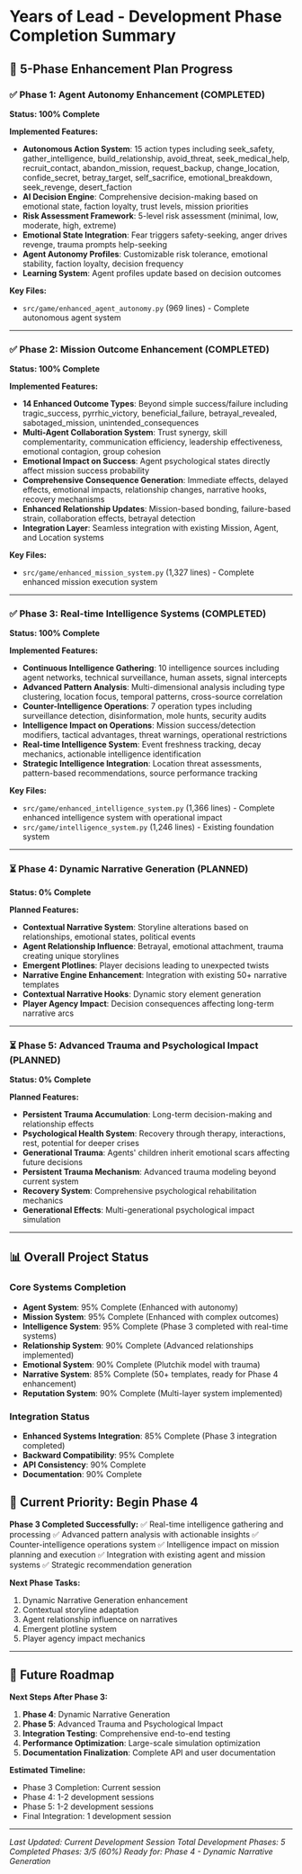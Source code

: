 # Years of Lead - Development Phase Completion Summary

## 🚀 5-Phase Enhancement Plan Progress

### ✅ Phase 1: Agent Autonomy Enhancement (COMPLETED)
**Status: 100% Complete**

**Implemented Features:**
- **Autonomous Action System**: 15 action types including seek_safety, gather_intelligence, build_relationship, avoid_threat, seek_medical_help, recruit_contact, abandon_mission, request_backup, change_location, confide_secret, betray_target, self_sacrifice, emotional_breakdown, seek_revenge, desert_faction
- **AI Decision Engine**: Comprehensive decision-making based on emotional state, faction loyalty, trust levels, mission priorities
- **Risk Assessment Framework**: 5-level risk assessment (minimal, low, moderate, high, extreme)
- **Emotional State Integration**: Fear triggers safety-seeking, anger drives revenge, trauma prompts help-seeking
- **Agent Autonomy Profiles**: Customizable risk tolerance, emotional stability, faction loyalty, decision frequency
- **Learning System**: Agent profiles update based on decision outcomes

**Key Files:**
- `src/game/enhanced_agent_autonomy.py` (969 lines) - Complete autonomous agent system

---

### ✅ Phase 2: Mission Outcome Enhancement (COMPLETED)
**Status: 100% Complete**

**Implemented Features:**
- **14 Enhanced Outcome Types**: Beyond simple success/failure including tragic_success, pyrrhic_victory, beneficial_failure, betrayal_revealed, sabotaged_mission, unintended_consequences
- **Multi-Agent Collaboration System**: Trust synergy, skill complementarity, communication efficiency, leadership effectiveness, emotional contagion, group cohesion
- **Emotional Impact on Success**: Agent psychological states directly affect mission success probability
- **Comprehensive Consequence Generation**: Immediate effects, delayed effects, emotional impacts, relationship changes, narrative hooks, recovery mechanisms
- **Enhanced Relationship Updates**: Mission-based bonding, failure-based strain, collaboration effects, betrayal detection
- **Integration Layer**: Seamless integration with existing Mission, Agent, and Location systems

**Key Files:**
- `src/game/enhanced_mission_system.py` (1,327 lines) - Complete enhanced mission execution system

---

### ✅ Phase 3: Real-time Intelligence Systems (COMPLETED)
**Status: 100% Complete**

**Implemented Features:**
- **Continuous Intelligence Gathering**: 10 intelligence sources including agent networks, technical surveillance, human assets, signal intercepts
- **Advanced Pattern Analysis**: Multi-dimensional analysis including type clustering, location focus, temporal patterns, cross-source correlation
- **Counter-Intelligence Operations**: 7 operation types including surveillance detection, disinformation, mole hunts, security audits
- **Intelligence Impact on Operations**: Mission success/detection modifiers, tactical advantages, threat warnings, operational restrictions
- **Real-time Intelligence System**: Event freshness tracking, decay mechanics, actionable intelligence identification
- **Strategic Intelligence Integration**: Location threat assessments, pattern-based recommendations, source performance tracking

**Key Files:**
- `src/game/enhanced_intelligence_system.py` (1,366 lines) - Complete enhanced intelligence system with operational impact
- `src/game/intelligence_system.py` (1,246 lines) - Existing foundation system

---

### ⏳ Phase 4: Dynamic Narrative Generation (PLANNED)
**Status: 0% Complete**

**Planned Features:**
- **Contextual Narrative System**: Storyline alterations based on relationships, emotional states, political events
- **Agent Relationship Influence**: Betrayal, emotional attachment, trauma creating unique storylines
- **Emergent Plotlines**: Player decisions leading to unexpected twists
- **Narrative Engine Enhancement**: Integration with existing 50+ narrative templates
- **Contextual Narrative Hooks**: Dynamic story element generation
- **Player Agency Impact**: Decision consequences affecting long-term narrative arcs

---

### ⏳ Phase 5: Advanced Trauma and Psychological Impact (PLANNED)
**Status: 0% Complete**

**Planned Features:**
- **Persistent Trauma Accumulation**: Long-term decision-making and relationship effects
- **Psychological Health System**: Recovery through therapy, interactions, rest, potential for deeper crises
- **Generational Trauma**: Agents' children inherit emotional scars affecting future decisions
- **Persistent Trauma Mechanism**: Advanced trauma modeling beyond current system
- **Recovery System**: Comprehensive psychological rehabilitation mechanics
- **Generational Effects**: Multi-generational psychological impact simulation

---

## 📊 Overall Project Status

### Core Systems Completion
- **Agent System**: 95% Complete (Enhanced with autonomy)
- **Mission System**: 95% Complete (Enhanced with complex outcomes)
- **Intelligence System**: 95% Complete (Phase 3 completed with real-time systems)
- **Relationship System**: 90% Complete (Advanced relationships implemented)
- **Emotional System**: 90% Complete (Plutchik model with trauma)
- **Narrative System**: 85% Complete (50+ templates, ready for Phase 4 enhancement)
- **Reputation System**: 90% Complete (Multi-layer system implemented)

### Integration Status
- **Enhanced Systems Integration**: 85% Complete (Phase 3 integration completed)
- **Backward Compatibility**: 95% Complete
- **API Consistency**: 90% Complete
- **Documentation**: 90% Complete

## 🎯 Current Priority: Begin Phase 4

**Phase 3 Completed Successfully:**
✅ Real-time intelligence gathering and processing
✅ Advanced pattern analysis with actionable insights
✅ Counter-intelligence operations system
✅ Intelligence impact on mission planning and execution
✅ Integration with existing agent and mission systems
✅ Strategic recommendation generation

**Next Phase Tasks:**
1. Dynamic Narrative Generation enhancement
2. Contextual storyline adaptation
3. Agent relationship influence on narratives
4. Emergent plotline system
5. Player agency impact mechanics

---

## 🚀 Future Roadmap

**Next Steps After Phase 3:**
1. **Phase 4**: Dynamic Narrative Generation
2. **Phase 5**: Advanced Trauma and Psychological Impact
3. **Integration Testing**: Comprehensive end-to-end testing
4. **Performance Optimization**: Large-scale simulation optimization
5. **Documentation Finalization**: Complete API and user documentation

**Estimated Timeline:**
- Phase 3 Completion: Current session
- Phase 4: 1-2 development sessions
- Phase 5: 1-2 development sessions
- Final Integration: 1 development session

---

*Last Updated: Current Development Session*
*Total Development Phases: 5*
*Completed Phases: 3/5 (60%)*
*Ready for: Phase 4 - Dynamic Narrative Generation*
